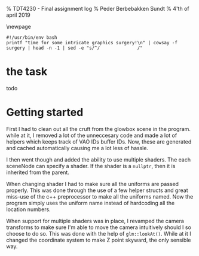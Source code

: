% TDT4230 - Final assignment log
% Peder Berbebakken Sundt
% 4'th of april 2019

\newpage

```{.shebang im_out="stdout"}
#!/usr/bin/env bash
printf "time for some intricate graphics surgery!\n" | cowsay -f surgery | head -n -1 | sed -e "s/^/              /"
```

# the task

todo

# Getting started

First I had to clean out all the cruft from the glowbox scene in the program. while at it, I removed a lot of the unneccesary code and made a lot of helpers which keeps track of VAO IDs buffer IDs. Now, these are generated and cached automatically causing me a lot less of hassle. 

I then went though and added the ability to use multiple shaders. The each sceneNode can specify a shader.
If the shader is a `nullptr`, then it is inherited from the parent.

When changing shader I had to make sure all the uniforms are passed properly. This was done through the use of a few helper structs and great miss-use of the c++ preprocessor to make all the uniforms named. Now the program simply uses the uniform name instead of hardcoding all the location numbers.

When support for multiple shaders was in place, I revamped the camera transforms to make sure I'm able to move the camera intuitively should I so choose to do so.
This was done with the help of `glm::lookAt()`. While at it I changed the coordinate system to make Z point skyward, the only sensible way.

